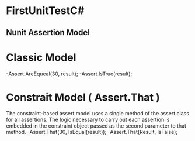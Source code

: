 # FirstUnitTestC#
## Nunit Assertion Model

 # Classic Model
 -Assert.AreEqueal(30, result);
 -Assert.IsTrue(result);
 # Constrait Model ( Assert.That )
 The constraint-based assert model uses a single method of the assert class for all assertions. The logic necessary to carry out each assertion is embedded in the constraint object passed as the second parameter to that method. 
 -Assert.That(30, IsEqual(result));
 -Assert.That(Result, IsFalse);